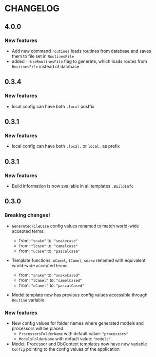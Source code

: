 # CHANGELOG
## 4.0.0

### New features
- Add new command `routines` loads routines from database and saves them to file set in `RoutinesFile`
- added `--UseRoutinesFile` flag to generate, which loads routes from `RoutinesFile` instead of database

## 0.3.4

### New features
- local config can have both `.local` postfix


## 0.3.1

### New features

- local config can have both `.local.` or `local.` as prefix


## 0.3.1

### New features

- Build information is now available in all templates `.BuildInfo`


## 0.3.0

### Breaking changes!

- `GeneratedFileCase` config values renamed to match world-wide accepted terms:
  - from: `"snake"` to: `"snakecase"`
  - from: `"lcase"` to: `"camelcase"`
  - from: `"ucase"` to: `"pascalcase"`

- Template functions: `uCamel`, `lCamel`, `snake` renamed with equivalent world-wide accepted terms:
	- from: `"snake"` to: `"snakeCased"`
	- from: `"lCamel"` to: `"camelCased"`
	- from: `"uCamel"` to: `"pascalCased"`

- Model template now has previous config values accessible through `Routine` variable

### New features

- New config values for folder names where generated models and processors will be placed
  - `ProcessorsFolderName` with default value: `"processors"`
  - `ModelsFolderName` with default value: `"models"`
- Model, Processor and DbContext templates now have new variable `Config` pointing to the config values of the application
